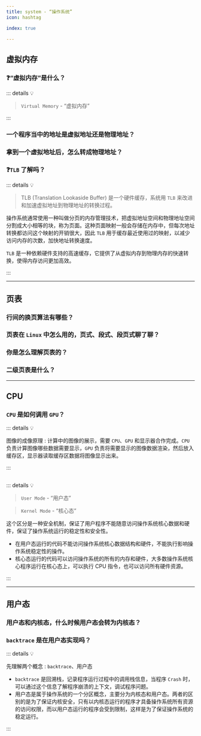 ```yaml
---
title: system - “操作系统”
icon: hashtag

index: true

---
```


<!-- more -->

## 虚拟内存

### ❓“虚拟内存”是什么？

::: details 💡

  > `Virtual Memory` - “虚拟内存”

:::

### 一个程序当中的地址是虚拟地址还是物理地址？

### 拿到一个虚拟地址后，怎么转成物理地址？

### ❓`TLB` 了解吗？

::: details 💡

  > TLB (Translation Lookaside Buffer) 是一个硬件缓存，系统用 `TLB` 来改进和加速虚拟地址到物理地址的转换过程。

  操作系统通常使用一种叫做分页的内存管理技术，把虚拟地址空间和物理地址空间分割成大小相等的块，称为页面。这种页面映射一般会存储在内存中，但每次地址转换都访问这个映射的开销很大，因此 `TLB` 用于缓存最近使用过的映射，以减少访问内存的次数，加快地址转换速度。

  `TLB` 是一种依赖硬件支持的高速缓存，它提供了从虚拟内存到物理内存的快速转换，使得内存访问更加高效。

:::

------

## 页表

### 行间的换页算法有哪些？

### 页表在 `Linux` 中怎么用的，页式、段式、段页式聊了聊？

### 你是怎么理解页表的？

### 二级页表是什么？

------

## CPU

### `CPU` 是如何调用 `GPU`？

::: details 💡

  图像的成像原理 : 计算中的图像的展示，需要 `CPU`、`GPU` 和显示器合作完成。`CPU` 负责计算图像哪些数据需要显示，`GPU` 负责将需要显示的图像数据渲染，然后放入缓存区，显示器读取缓存区数据将图像显示出来。
  
:::
  
## 

::: details 💡

  > `User Mode` - “用户态”
  
  > `Kernel Mode` - “核心态”
    
  这个区分是一种安全机制，保证了用户程序不能随意访问操作系统核心数据和硬件，保证了操作系统运行的稳定性和安全性。

- 在用户态运行的代码不能访问操作系统核心数据结构和硬件，不能执行影响操作系统稳定性的操作。
- 核心态运行的代码可以访问操作系统的所有的内存和硬件，大多数操作系统核心程序运行在核心态上，可以执行 CPU 指令，也可以访问所有硬件资源。

:::
  
----

## 用户态
  
### 用户态和内核态，什么时候用户态会转为内核态？
  
### `backtrace` 是在用户态实现吗？

::: details 💡

  先理解两个概念 : `backtrace`、用户态
  
  * `backtrace` 是回溯栈，记录程序运行过程中的调用栈信息，当程序 `Crash` 时，可以通过这个信息了解程序崩溃的上下文，调试程序问题。
  * 用户态是属于操作系统的一个分区概念，主要分为内核态和用户态。两者的区别的是为了保证内核安全，只有以内核态运行的程序才具备操作系统所有资源的访问权限，而以用户态运行的程序会受到限制，这样是为了保证操作系统的稳定运行。

:::
